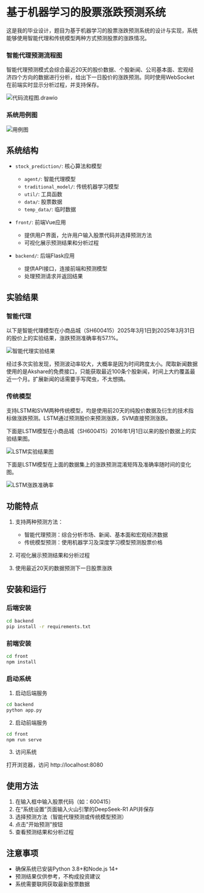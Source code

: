 # 基于机器学习的股票涨跌预测系统

这是我的毕业设计，题目为基于机器学习的股票涨跌预测系统的设计与实现，系统能够使用智能代理和传统模型两种方式预测股票的涨跌情况。

### 智能代理预测流程图

智能代理预测模式会综合最近20天的股价数据、个股新闻、公司基本面、宏观经济四个方向的数据进行分析，给出下一日股价的涨跌预测。同时使用WebSocket在前端实时显示分析过程，并支持保存。

![代码流程图.drawio](https://github.com/EthanH3514/MultiAgentStockForecast/blob/master/pictures/%E4%BB%A3%E7%A0%81%E6%B5%81%E7%A8%8B%E5%9B%BE.drawio.png?raw=true)

### 系统用例图

![用例图](https://github.com/EthanH3514/MultiAgentStockForecast/blob/master/pictures/%E7%94%A8%E4%BE%8B%E5%9B%BE.png?raw=true)

## 系统结构

- `stock_prediction/`: 核心算法和模型
  - `agent/`: 智能代理模型
  - `traditional_model/`: 传统机器学习模型
  - `util/`: 工具函数
  - `data/`: 股票数据
  - `temp_data/`: 临时数据

- `front/`: 前端Vue应用
  - 提供用户界面，允许用户输入股票代码并选择预测方法
  - 可视化展示预测结果和分析过程

- `backend/`: 后端Flask应用
  - 提供API接口，连接前端和预测模型
  - 处理预测请求并返回结果

## 实验结果

### 智能代理

以下是智能代理模型在小商品城（SH600415）2025年3月1日到2025年3月31日的股价上的实验结果，涨跌预测准确率有57.1%。

![智能代理实验结果](https://github.com/EthanH3514/MultiAgentStockForecast/blob/master/pictures/%E6%99%BA%E8%83%BD%E4%BB%A3%E7%90%86%E5%AE%9E%E9%AA%8C%E7%BB%93%E6%9E%9C.png?raw=true)



经过多次实验发现，预测波动率较大，大概率是因为时间跨度太小。爬取新闻数据使用的是Akshare的免费接口，只能获取最近100条个股新闻，时间上大约覆盖最近一个月。扩展新闻的话需要手写爬虫，不太想搞。

### 传统模型

支持LSTM和SVM两种传统模型，均是使用前20天的纯股价数据及衍生的技术指标做涨跌预测。LSTM通过预测股价来预测涨跌，SVM直接预测涨跌。

下面是LSTM模型在小商品城（SH600415）2016年1月1日以来的股价数据上的实验结果图。

![LSTM实验结果图](https://github.com/EthanH3514/MultiAgentStockForecast/blob/master/pictures/prediction_comparison.png?raw=true)



下面是LSTM模型在上面的数据集上的涨跌预测混淆矩阵及准确率随时间的变化图。

![LSTM涨跌准确率](https://github.com/EthanH3514/MultiAgentStockForecast/blob/master/pictures/direction_accuracy.png?raw=true)

## 功能特点

1. 支持两种预测方法：
   - 智能代理预测：综合分析市场、新闻、基本面和宏观经济数据
   - 传统模型预测：使用机器学习及深度学习模型预测股票价格

2. 可视化展示预测结果和分析过程

3. 使用最近20天的数据预测下一日股票涨跌

## 安装和运行

### 后端安装

```bash
cd backend
pip install -r requirements.txt
```

### 前端安装

```bash
cd front
npm install
```

### 启动系统

1. 启动后端服务

```bash
cd backend
python app.py
```

2. 启动前端服务

```bash
cd front
npm run serve
```

3. 访问系统

打开浏览器，访问 http://localhost:8080

## 使用方法

1. 在输入框中输入股票代码（如：600415）
1. 在“系统设置”页面输入火山引擎的DeepSeek-R1 API并保存
2. 选择预测方法（智能代理预测或传统模型预测）
3. 点击"开始预测"按钮
4. 查看预测结果和分析过程

## 注意事项

- 确保系统已安装Python 3.8+和Node.js 14+
- 预测结果仅供参考，不构成投资建议
- 系统需要联网获取最新股票数据